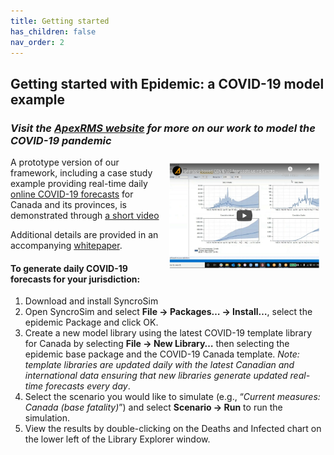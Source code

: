 ```yaml
---
title: Getting started
has_children: false
nav_order: 2
---
```


## Getting started with **Epidemic**: a COVID-19 model example
### *Visit the [ApexRMS website](https://apexrms.com/covid-19-modeling/) for more on our work to model the COVID-19 pandemic*

<a href="http://www.youtube.com/watch?feature=player_embedded&v=txtFYwzLoIY" target="_blank"><img src="assets/images/video-screen-cap.png" alt="COVID-19 modeling video tutorial" width="240" align="right" style="padding: 10px" width="400" /></a>

A prototype version of our framework, including a case study example providing real-time daily [online COVID-19 forecasts](https://apexrms.shinyapps.io/covid19canada/) for Canada and its provinces, is demonstrated through [a short video](http://www.youtube.com/watch?feature=player_embedded&v=txtFYwzLoIY)

Additional details are provided in an accompanying [whitepaper](http://apexrms.com/dwnld/covid-19-canada-framework-whitepaper.pdf).

#### To generate daily COVID-19 forecasts for your jurisdiction:

1. Download and install SyncroSim
2. Open SyncroSim and select **File -> Packages… -> Install…**, select the epidemic Package and click OK.
3. Create a new model library using the latest COVID-19 template library for Canada by selecting **File -> New Library…** then selecting the epidemic base package and the COVID-19 Canada template. *Note: template libraries are updated daily with the latest Canadian and international data ensuring that new libraries generate updated real-time forecasts every day*.
4. Select the scenario you would like to simulate (e.g., “*Current measures: Canada (base fatality)*”) and select **Scenario -> Run** to run the simulation.
5. View the results by double-clicking on the Deaths and Infected chart on the lower left of the Library Explorer window.
